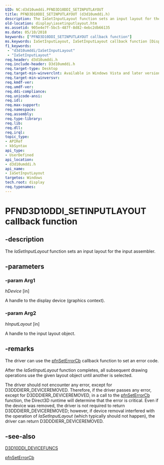 ```yaml
---
UID: NC:d3d10umddi.PFND3D10DDI_SETINPUTLAYOUT
title: PFND3D10DDI_SETINPUTLAYOUT (d3d10umddi.h)
description: The IaSetInputLayout function sets an input layout for the input assembler.
old-location: display\iasetinputlayout.htm
ms.assetid: 905e4e7f-5bc5-487f-8d82-4ebc2db66135
ms.date: 05/10/2018
keywords: ["PFND3D10DDI_SETINPUTLAYOUT callback function"]
ms.keywords: IaSetInputLayout, IaSetInputLayout callback function [Display Devices], PFND3D10DDI_SETINPUTLAYOUT, PFND3D10DDI_SETINPUTLAYOUT callback, UserModeDisplayDriverDx10_Functions_fbd365d3-26a5-49a8-b89c-c094d8e873d9.xml, d3d10umddi/IaSetInputLayout, display.iasetinputlayout
f1_keywords:
 - "d3d10umddi/IaSetInputLayout"
 - "IaSetInputLayout"
req.header: d3d10umddi.h
req.include-header: D3d10umddi.h
req.target-type: Desktop
req.target-min-winverclnt: Available in Windows Vista and later versions of the Windows operating systems.
req.target-min-winversvr: 
req.kmdf-ver: 
req.umdf-ver: 
req.ddi-compliance: 
req.unicode-ansi: 
req.idl: 
req.max-support: 
req.namespace: 
req.assembly: 
req.type-library: 
req.lib: 
req.dll: 
req.irql: 
topic_type:
- APIRef
- kbSyntax
api_type:
- UserDefined
api_location:
- d3d10umddi.h
api_name:
- IaSetInputLayout
targetos: Windows
tech.root: display
req.typenames: 
---
```


# PFND3D10DDI_SETINPUTLAYOUT callback function


## -description


The <i>IaSetInputLayout</i> function sets an input layout for the input assembler. 


## -parameters

### -param Arg1

*hDevice* [in]

A handle to the display device (graphics context).

### -param Arg2

*hInputLayout* [in]

A handle to the input layout object.


## -remarks

The driver can use the <a href="https://docs.microsoft.com/windows-hardware/drivers/ddi/d3d10umddi/nc-d3d10umddi-pfnd3d10ddi_seterror_cb">pfnSetErrorCb</a> callback function to set an error code. 



After the <i>IaSetInputLayout</i> function completes, all subsequent drawing operations use the given layout object until another is selected.

The driver should not encounter any error, except for D3DDDIERR_DEVICEREMOVED. Therefore, if the driver passes any error, except for D3DDDIERR_DEVICEREMOVED, in a call to the <a href="https://docs.microsoft.com/windows-hardware/drivers/ddi/d3d10umddi/nc-d3d10umddi-pfnd3d10ddi_seterror_cb">pfnSetErrorCb</a> function, the Direct3D runtime will determine that the error is critical. Even if the device was removed, the driver is not required to return D3DDDIERR_DEVICEREMOVED; however, if device removal interfered with the operation of <i>IaSetInputLayout</i> (which typically should not happen), the driver can return D3DDDIERR_DEVICEREMOVED.




## -see-also




<a href="https://docs.microsoft.com/windows-hardware/drivers/ddi/d3d10umddi/ns-d3d10umddi-d3d10ddi_devicefuncs">D3D10DDI_DEVICEFUNCS</a>



<a href="https://docs.microsoft.com/windows-hardware/drivers/ddi/d3d10umddi/nc-d3d10umddi-pfnd3d10ddi_seterror_cb">pfnSetErrorCb</a>
 

 

